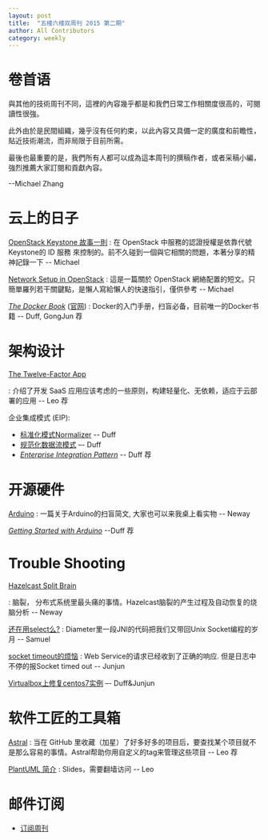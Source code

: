 ```yaml
---
layout: post
title:  "五楼六楼双周刊 2015 第二期"
author: All Contributors
category: weekly
---
```


# 卷首语

與其他的技術周刊不同，這裡的內容幾乎都是和我們日常工作相關度很高的，可閱讀性很強。

此外由於是民間組織，幾乎沒有任何約束，以此內容又具備一定的廣度和前瞻性，貼近技術潮流，而非局限于目前所需。

最後也最重要的是，我們所有人都可以成為這本周刊的撰稿作者，或者采稿小編，強烈推薦大家訂閱和貢獻內容。 

--Michael Zhang


# 云上的日子

[OpenStack Keystone 故事一則](https://cutemic.github.io/2015/02/02/openstack-keystone/) 
: 在 OpenStack 中服務的認證授權是依靠代號 Keystone的 ID 服務 來控制的。前不久碰到一個與它相關的問題，本著分享的精神記錄一下 -- Michael


[Network Setup in OpenStack](https://cutemic.github.io/2015/01/28/network-setup-in-openstack/) 
: 這是一篇關於 OpenStack 網絡配置的短文。只簡單羅列若干關鍵點，是懶人寫給懶人的快速指引，僅供參考 -- Michael

[_The Docker Book_](http://book.douban.com/subject/26285268/) ([官网](http://dockerbook.com/))
: Docker的入门手册，扫盲必备，目前唯一的Docker书籍 -- Duff, GongJun 荐

# 架构设计

[The Twelve-Factor App](http://12factor.net/)

: 介绍了开发 SaaS 应用应该考虑的一些原则，构建轻量化、无依赖，适应于云部署的应用  -- Leo 荐

企业集成模式 (EIP):

- [标准化模式Normalizer](http://duffqiu.github.io/blog/2015/02/02/integration-pattern-normalizer/) -- Duff
- [规范化数据流模式](http://duffqiu.github.io/blog/2015/02/02/integration-pattern-canonical-data-model/) –- Duff
- [_Enterprise Integration Pattern_](http://book.douban.com/subject/1766652/) -- Duff 荐

# 开源硬件

[Arduino](http://neway6655.github.io/open-source%20hardware/2015/01/28/arduino-introduction.html)
: 一篇关于Arduino的扫盲简文, 大家也可以来我桌上看实物 -- Neway

[_Getting Started with Arduino_](http://it-ebooks.info/book/1338/) --Duff 荐

# Trouble Shooting

[Hazelcast Split Brain](http://neway6655.github.io/hazelcast/2014/10/31/hazelcast-split-brain.html)

: 脑裂， 分布式系统里最头痛的事情。Hazelcast脑裂的产生过程及自动恢复的烧脑分析 -- Neway

[还在用select么?](http://eyinsma.github.io/tech/2015/01/31/%E8%BF%98%E5%9C%A8%E7%94%A8select%E4%B9%88/)
: Diameter里一段JNI的代码把我们又带回Unix Socket编程的岁月 -- Samuel

[socket timeout的烦恼](http://f5f6.github.io/2015/01/27/read-timeout-after-receiving-response/)
: Web Service的请求已经收到了正确的响应. 但是日志中不停的报Socket timed out -- Junjun

[Virtualbox上修复centos7实例](http://duffqiu.github.io/blog/2015/02/02/fix-centos-virtualbox/) –- Duff&Junjun


# 软件工匠的工具箱
[Astral](https://app.astralapp.com/dashboard)
: 当在 GitHub 里收藏（加星）了好多好多的项目后，要查找某个项目就不是那么容易的事情。Astral帮助你用自定义的tag来管理这些项目 -- Leo 荐

[PlantUML 简介](http://www.slideshare.net/aleung/plantuml)
: Slides，需要翻墙访问 -- Leo


# 邮件订阅

- [订阅周刊](http://f5f6.github.io/subscribe.html)

